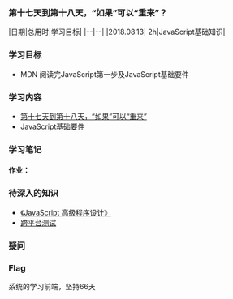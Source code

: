 ### 第十七天到第十八天，“如果”可以“重来”？

|日期|总用时|学习目标|
|--|--|
|2018.08.13| 2h|JavaScript基础知识|

### 学习目标
- MDN 阅读完JavaScript第一步及JavaScript基础要件

### 学习内容
- [第十七天到第十八天，“如果”可以“重来”](http://ife.baidu.com/course/detail/id/46)
- [JavaScript基础要件](https://developer.mozilla.org/zh-CN/docs/Learn/JavaScript/Building_blocks)

### 学习笔记


#### 作业：


### 待深入的知识
- [《JavaScript 高级程序设计》](https://book.douban.com/subject/10546125/)
- [跨平台测试](https://developer.mozilla.org/en-US/docs/Learn/Tools_and_testing/Cross_browser_testing)

### 疑问

### Flag
系统的学习前端，坚持66天
